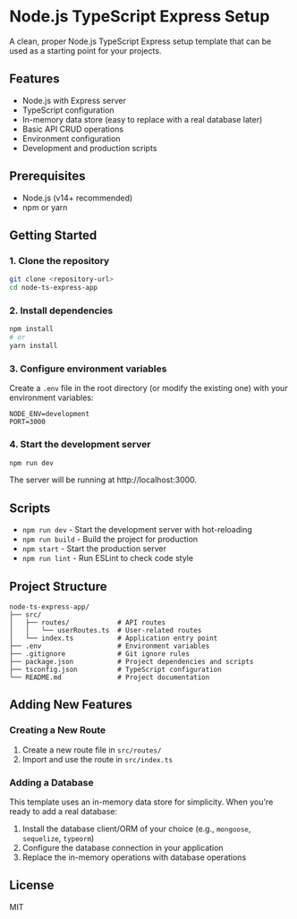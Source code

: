 # Node.js TypeScript Express Setup

A clean, proper Node.js TypeScript Express setup template that can be used as a starting point for your projects.

## Features

- Node.js with Express server
- TypeScript configuration
- In-memory data store (easy to replace with a real database later)
- Basic API CRUD operations
- Environment configuration
- Development and production scripts

## Prerequisites

- Node.js (v14+ recommended)
- npm or yarn

## Getting Started

### 1. Clone the repository

```bash
git clone <repository-url>
cd node-ts-express-app
```

### 2. Install dependencies

```bash
npm install
# or
yarn install
```

### 3. Configure environment variables

Create a `.env` file in the root directory (or modify the existing one) with your environment variables:

```env
NODE_ENV=development
PORT=3000
```

### 4. Start the development server

```bash
npm run dev
```

The server will be running at http://localhost:3000.

## Scripts

- `npm run dev` - Start the development server with hot-reloading
- `npm run build` - Build the project for production
- `npm start` - Start the production server
- `npm run lint` - Run ESLint to check code style

## Project Structure

```
node-ts-express-app/
├── src/
│   ├── routes/            # API routes
│   │   └── userRoutes.ts  # User-related routes
│   └── index.ts           # Application entry point
├── .env                   # Environment variables
├── .gitignore             # Git ignore rules
├── package.json           # Project dependencies and scripts
├── tsconfig.json          # TypeScript configuration
└── README.md              # Project documentation
```

## Adding New Features

### Creating a New Route

1. Create a new route file in `src/routes/`
2. Import and use the route in `src/index.ts`

### Adding a Database

This template uses an in-memory data store for simplicity. When you're ready to add a real database:

1. Install the database client/ORM of your choice (e.g., `mongoose`, `sequelize`, `typeorm`)
2. Configure the database connection in your application
3. Replace the in-memory operations with database operations

## License

MIT
